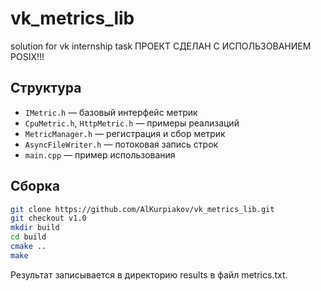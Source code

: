 # vk_metrics_lib
solution for vk internship task
ПРОЕКТ СДЕЛАН С ИСПОЛЬЗОВАНИЕМ POSIX!!!

## Структура

- `IMetric.h` — базовый интерфейс метрик
- `CpuMetric.h`, `HttpMetric.h` — примеры реализаций
- `MetricManager.h` — регистрация и сбор метрик
- `AsyncFileWriter.h` — потоковая запись строк
- `main.cpp` — пример использования

## Сборка

```bash
git clone https://github.com/AlKurpiakov/vk_metrics_lib.git
git checkout v1.0
mkdir build
cd build
cmake ..
make
```
Результат записывается в директорию results в файл metrics.txt.
